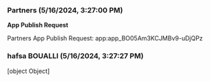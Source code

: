 ### Partners (5/16/2024, 3:27:00 PM)

**App Publish Request**

Partners App Publish Request:
app:app_BO05Am3KCJMBv9-uDjQPz

### hafsa BOUALLI (5/16/2024, 3:27:27 PM)

[object Object]
